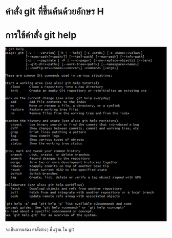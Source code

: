 # คำสั่ง git ที่ขึ้นต้นด้วยอักษร H

# การใช้คำสั่ง git help 

![Alt text](image-8.png)

จะเป็นการแสดง คำสั่งต่างๆ พื้นฐาน ใน git
